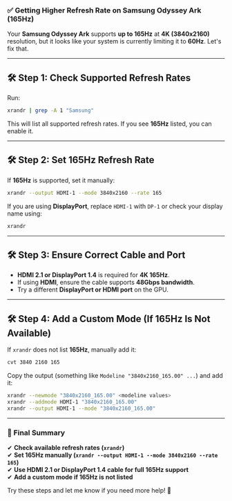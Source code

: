 ### **✅ Getting Higher Refresh Rate on Samsung Odyssey Ark (165Hz)**
Your **Samsung Odyssey Ark** supports **up to 165Hz** at **4K (3840x2160)** resolution, but it looks like your system is currently limiting it to **60Hz**. Let's fix that.

---

## **🛠 Step 1: Check Supported Refresh Rates**
Run:
```bash
xrandr | grep -A 1 "Samsung"
```
This will list all supported refresh rates. If you see **165Hz** listed, you can enable it.

---

## **🛠 Step 2: Set 165Hz Refresh Rate**
If **165Hz** is supported, set it manually:
```bash
xrandr --output HDMI-1 --mode 3840x2160 --rate 165
```
If you are using **DisplayPort**, replace `HDMI-1` with `DP-1` or check your display name using:
```bash
xrandr
```

---

## **🛠 Step 3: Ensure Correct Cable and Port**
- **HDMI 2.1 or DisplayPort 1.4** is required for **4K 165Hz**.
- If using **HDMI**, ensure the cable supports **48Gbps bandwidth**.
- Try a different **DisplayPort or HDMI port** on the GPU.

---

## **🛠 Step 4: Add a Custom Mode (If 165Hz Is Not Available)**
If `xrandr` does not list **165Hz**, manually add it:
```bash
cvt 3840 2160 165
```
Copy the output (something like `Modeline "3840x2160_165.00" ...`) and add it:
```bash
xrandr --newmode "3840x2160_165.00" <modeline values>
xrandr --addmode HDMI-1 "3840x2160_165.00"
xrandr --output HDMI-1 --mode "3840x2160_165.00"
```

---

### **🎯 Final Summary**
✔ **Check available refresh rates (`xrandr`)**  
✔ **Set 165Hz manually (`xrandr --output HDMI-1 --mode 3840x2160 --rate 165`)**  
✔ **Use HDMI 2.1 or DisplayPort 1.4 cable for full 165Hz support**  
✔ **Add a custom mode if 165Hz is not listed**  

Try these steps and let me know if you need more help! 🚀
